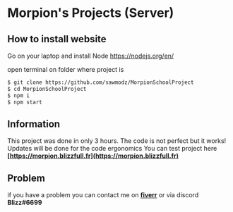 # Morpion's Projects (Server)

## How to install website

Go on your laptop and install Node https://nodejs.org/en/

open terminal on folder where project is

```bash
$ git clone https://github.com/sawmodz/MorpionSchoolProject
$ cd MorpionSchoolProject
$ npm i
$ npm start
```

## Information

This project was done in only 3 hours. The code is not perfect but it works!
Updates will be done for the code ergonomics
You can test project here **[https://morpion.blizzfull.fr](https://morpion.blizzfull.fr)**

## Problem

if you have a problem you can contact me on **[fiverr](https://fr.fiverr.com/darkword62149)** or via discord **Blizz#6699**
